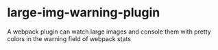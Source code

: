 # large-img-warning-plugin

A webpack plugin can watch large images and console them with pretty colors in the warning field of webpack stats